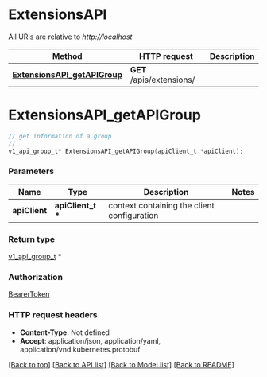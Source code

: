 # ExtensionsAPI

All URIs are relative to *http://localhost*

Method | HTTP request | Description
------------- | ------------- | -------------
[**ExtensionsAPI_getAPIGroup**](ExtensionsAPI.md#ExtensionsAPI_getAPIGroup) | **GET** /apis/extensions/ | 


# **ExtensionsAPI_getAPIGroup**
```c
// get information of a group
//
v1_api_group_t* ExtensionsAPI_getAPIGroup(apiClient_t *apiClient);
```

### Parameters
Name | Type | Description  | Notes
------------- | ------------- | ------------- | -------------
**apiClient** | **apiClient_t \*** | context containing the client configuration | 

### Return type

[v1_api_group_t](v1_api_group.md) *


### Authorization

[BearerToken](../README.md#BearerToken)

### HTTP request headers

 - **Content-Type**: Not defined
 - **Accept**: application/json, application/yaml, application/vnd.kubernetes.protobuf

[[Back to top]](#) [[Back to API list]](../README.md#documentation-for-api-endpoints) [[Back to Model list]](../README.md#documentation-for-models) [[Back to README]](../README.md)

